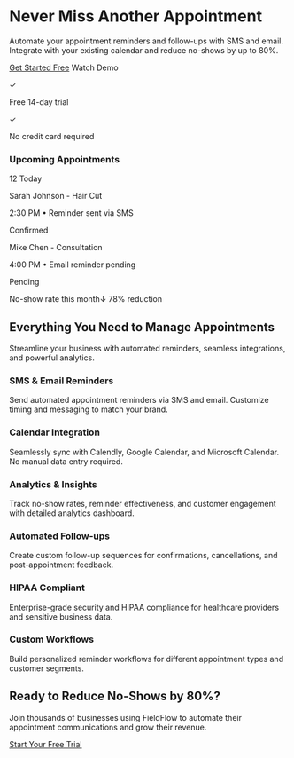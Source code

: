 # Never Miss Another Appointment

Automate your appointment reminders and follow-ups with SMS and email. Integrate with your existing calendar and reduce no-shows by up to 80%.

[Get Started Free](https://fieldflownow.com/register) Watch Demo

✓

Free 14-day trial

✓

No credit card required

### Upcoming Appointments

12 Today

Sarah Johnson - Hair Cut

2:30 PM • Reminder sent via SMS

Confirmed

Mike Chen - Consultation

4:00 PM • Email reminder pending

Pending

No-show rate this month↓ 78% reduction

## Everything You Need to Manage Appointments

Streamline your business with automated reminders, seamless integrations, and powerful analytics.

### SMS & Email Reminders

Send automated appointment reminders via SMS and email. Customize timing and messaging to match your brand.

### Calendar Integration

Seamlessly sync with Calendly, Google Calendar, and Microsoft Calendar. No manual data entry required.

### Analytics & Insights

Track no-show rates, reminder effectiveness, and customer engagement with detailed analytics dashboard.

### Automated Follow-ups

Create custom follow-up sequences for confirmations, cancellations, and post-appointment feedback.

### HIPAA Compliant

Enterprise-grade security and HIPAA compliance for healthcare providers and sensitive business data.

### Custom Workflows

Build personalized reminder workflows for different appointment types and customer segments.

## Ready to Reduce No-Shows by 80%?

Join thousands of businesses using FieldFlow to automate their appointment communications and grow their revenue.

[Start Your Free Trial](https://fieldflownow.com/register)